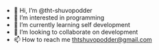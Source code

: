 - 👋 Hi, I’m @tht-shuvopodder
- 👀 I’m interested in programming
- 🌱 I’m currently learning self development
- 💞️ I’m looking to collaborate on development
- 📫 How to reach me thtshuvopodder@gmail.com

<!---
tht-shuvopodder/tht-shuvopodder is a ✨ special ✨ repository because its `README.md` (this file) appears on your GitHub profile.
You can click the Preview link to take a look at your changes.
--->

